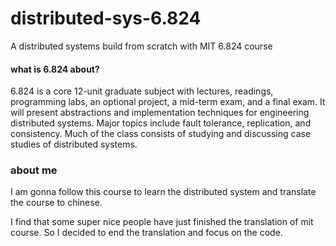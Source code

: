 # distributed-sys-6.824
A distributed systems build from scratch with MIT 6.824 course



#### what is 6.824 about?

6.824 is a core 12-unit graduate subject with lectures, readings, programming labs, an optional project, a mid-term exam, and a final exam. It will present abstractions and implementation techniques for engineering distributed systems. Major topics include fault tolerance, replication, and consistency. Much of the class consists of studying and discussing case studies of distributed systems.

### about me

I am gonna follow this course to learn the distributed system and translate the course to chinese.

I find that some super nice people have just finished the translation of mit course. So I decided to end the translation and focus on the code.